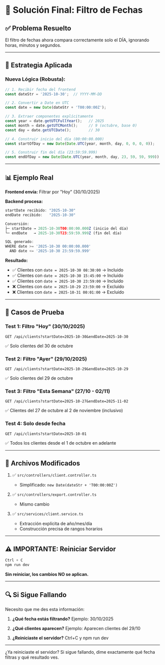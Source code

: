 # 📅 Solución Final: Filtro de Fechas

## ✅ Problema Resuelto

El filtro de fechas ahora compara correctamente solo el DÍA, ignorando horas, minutos y segundos.

---

## 🔧 Estrategia Aplicada

### Nueva Lógica (Robusta):

```typescript
// 1. Recibir fecha del frontend
const dateStr = '2025-10-30';  // YYYY-MM-DD

// 2. Convertir a Date en UTC
const date = new Date(dateStr + 'T00:00:00Z');

// 3. Extraer componentes explícitamente
const year = date.getUTCFullYear();   // 2025
const month = date.getUTCMonth();     // 9 (octubre, base 0)
const day = date.getUTCDate();        // 30

// 4. Construir inicio del día (00:00:00.000)
const startOfDay = new Date(Date.UTC(year, month, day, 0, 0, 0, 0));

// 5. Construir fin del día (23:59:59.999)
const endOfDay = new Date(Date.UTC(year, month, day, 23, 59, 59, 999));
```

---

## 📊 Ejemplo Real

**Frontend envía:** Filtrar por "Hoy" (30/10/2025)

**Backend procesa:**
```javascript
startDate recibido: "2025-10-30"
endDate recibido:   "2025-10-30"

Conversión:
├─ startDate → 2025-10-30T00:00:00.000Z (inicio del día)
└─ endDate   → 2025-10-30T23:59:59.999Z (fin del día)

SQL generado:
WHERE date >= '2025-10-30 00:00:00.000'
  AND date <= '2025-10-30 23:59:59.999'
```

**Resultado:**
- ✅ Clientes con `date = 2025-10-30 08:30:00` → Incluido
- ✅ Clientes con `date = 2025-10-30 15:45:00` → Incluido
- ✅ Clientes con `date = 2025-10-30 23:59:00` → Incluido
- ❌ Clientes con `date = 2025-10-29 23:59:00` → Excluido
- ❌ Clientes con `date = 2025-10-31 00:01:00` → Excluido

---

## 🧪 Casos de Prueba

### Test 1: Filtro "Hoy" (30/10/2025)
```
GET /api/clients?startDate=2025-10-30&endDate=2025-10-30
```
✅ Solo clientes del 30 de octubre

### Test 2: Filtro "Ayer" (29/10/2025)
```
GET /api/clients?startDate=2025-10-29&endDate=2025-10-29
```
✅ Solo clientes del 29 de octubre

### Test 3: Filtro "Esta Semana" (27/10 - 02/11)
```
GET /api/clients?startDate=2025-10-27&endDate=2025-11-02
```
✅ Clientes del 27 de octubre al 2 de noviembre (inclusivo)

### Test 4: Solo desde fecha
```
GET /api/clients?startDate=2025-10-01
```
✅ Todos los clientes desde el 1 de octubre en adelante

---

## 🔄 Archivos Modificados

1. ✅ `src/controllers/client.controller.ts`
   - Simplificado: `new Date(dateStr + 'T00:00:00Z')`

2. ✅ `src/controllers/export.controller.ts`
   - Mismo cambio

3. ✅ `src/services/client.service.ts`
   - Extracción explícita de año/mes/día
   - Construcción precisa de rangos horarios

---

## ⚠️ IMPORTANTE: Reiniciar Servidor

```powershell
Ctrl + C
npm run dev
```

**Sin reiniciar, los cambios NO se aplican.**

---

## 🔍 Si Sigue Fallando

Necesito que me des esta información:

1. **¿Qué fecha estás filtrando?**
   Ejemplo: 30/10/2025

2. **¿Qué clientes aparecen?**
   Ejemplo: Aparecen clientes del 29/10

3. **¿Reiniciaste el servidor?**
   Ctrl+C y npm run dev

---

¿Ya reiniciaste el servidor? Si sigue fallando, dime exactamente qué fecha filtras y qué resultado ves.
